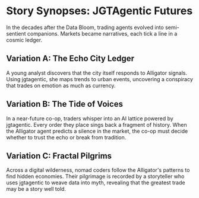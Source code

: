 # Story Synopses: JGTAgentic Futures

In the decades after the Data Bloom, trading agents evolved into semi-sentient companions. Markets became narratives, each tick a line in a cosmic ledger.

## Variation A: The Echo City Ledger
A young analyst discovers that the city itself responds to Alligator signals. Using jgtagentic, she maps trends to urban events, uncovering a conspiracy that trades on emotion as much as currency.

## Variation B: The Tide of Voices
In a near-future co-op, traders whisper into an AI lattice powered by jgtagentic. Every order they place sings back a fragment of history. When the Alligator agent predicts a silence in the market, the co-op must decide whether to trust the echo or break from tradition.

## Variation C: Fractal Pilgrims
Across a digital wilderness, nomad coders follow the Alligator's patterns to find hidden economies. Their pilgrimage is recorded by a storyteller who uses jgtagentic to weave data into myth, revealing that the greatest trade may be a story well told.
